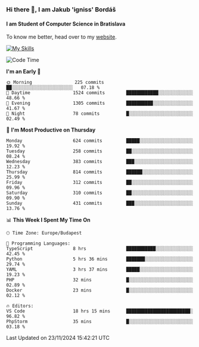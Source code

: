 ### Hi there 👋, I am Jakub 'igniss' Bordáš

#### I am Student of Computer Science in Bratislava
To know me better, head over to my [website](https://bordas.sk).

[![My Skills](https://skillicons.dev/icons?i=js,html,css,figma,svelte,java,kotlin,python,postgresql,typescript,nest,nodejs)](https://bordas.sk)


<!--START_SECTION:waka-->
![Code Time](http://img.shields.io/badge/Code%20Time-1%2C590%20hrs%206%20mins-blue)

**I'm an Early 🐤** 

```text
🌞 Morning                225 commits         ██░░░░░░░░░░░░░░░░░░░░░░░   07.18 % 
🌆 Daytime                1524 commits        ████████████░░░░░░░░░░░░░   48.66 % 
🌃 Evening                1305 commits        ██████████░░░░░░░░░░░░░░░   41.67 % 
🌙 Night                  78 commits          █░░░░░░░░░░░░░░░░░░░░░░░░   02.49 % 
```
📅 **I'm Most Productive on Thursday** 

```text
Monday                   624 commits         █████░░░░░░░░░░░░░░░░░░░░   19.92 % 
Tuesday                  258 commits         ██░░░░░░░░░░░░░░░░░░░░░░░   08.24 % 
Wednesday                383 commits         ███░░░░░░░░░░░░░░░░░░░░░░   12.23 % 
Thursday                 814 commits         ██████░░░░░░░░░░░░░░░░░░░   25.99 % 
Friday                   312 commits         ██░░░░░░░░░░░░░░░░░░░░░░░   09.96 % 
Saturday                 310 commits         ██░░░░░░░░░░░░░░░░░░░░░░░   09.90 % 
Sunday                   431 commits         ███░░░░░░░░░░░░░░░░░░░░░░   13.76 % 
```


📊 **This Week I Spent My Time On** 

```text
🕑︎ Time Zone: Europe/Budapest

💬 Programming Languages: 
TypeScript               8 hrs               ███████████░░░░░░░░░░░░░░   42.45 % 
Python                   5 hrs 36 mins       ███████░░░░░░░░░░░░░░░░░░   29.74 % 
YAML                     3 hrs 37 mins       █████░░░░░░░░░░░░░░░░░░░░   19.23 % 
PHP                      32 mins             █░░░░░░░░░░░░░░░░░░░░░░░░   02.89 % 
Docker                   23 mins             █░░░░░░░░░░░░░░░░░░░░░░░░   02.12 % 

🔥 Editors: 
VS Code                  18 hrs 15 mins      ████████████████████████░   96.82 % 
PhpStorm                 35 mins             █░░░░░░░░░░░░░░░░░░░░░░░░   03.18 % 
```


 Last Updated on 23/11/2024 15:42:21 UTC
<!--END_SECTION:waka-->
